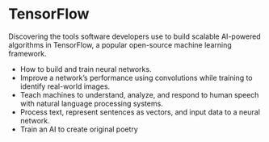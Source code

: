 # TensorFlow

Discovering the tools software developers use to build scalable AI-powered algorithms in TensorFlow, a popular open-source machine learning framework.

  - How to build and train neural networks. 
  - Improve a network’s performance using convolutions while training to identify real-world images. 
  - Teach machines to understand, analyze, and respond to human speech with natural language processing systems. 
  - Process text, represent sentences as vectors, and input data to a neural network. 
  - Train an AI to create original poetry
